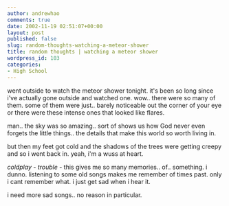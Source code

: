 ```yaml
---
author: andrewhao
comments: true
date: 2002-11-19 02:51:07+00:00
layout: post
published: false
slug: random-thoughts-watching-a-meteor-shower
title: random thoughts | watching a meteor shower
wordpress_id: 103
categories:
- High School
---
```


went outside to watch the meteor shower tonight. it's been so long since i've actually gone outside and watched one. wow.. there were so many of them. some of them were just.. barely noticeable out the corner of your eye or there were these intense ones that looked like flares.

man.. the sky was so amazing.. sort of shows us how God never even forgets the little things.. the details that make this world so worth living in.

but then my feet got cold and the shadows of the trees were getting creepy and so i went back in. yeah, i'm a wuss at heart.

_coldplay - trouble_ - this gives me so many memories.. of.. something. i dunno. listening to some old songs makes me remember of times past. only i cant remember what. i just get sad when i hear it.

i need more sad songs.. no reason in particular.
